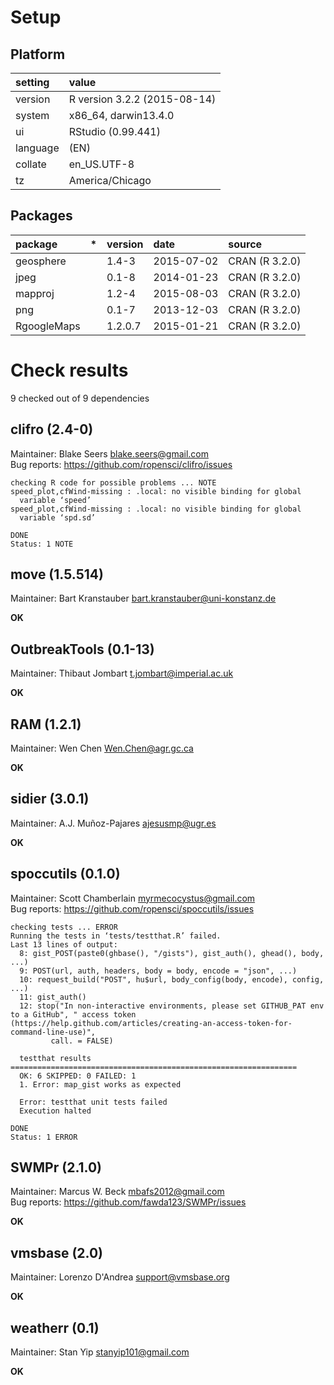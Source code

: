 # Setup

## Platform

|setting  |value                        |
|:--------|:----------------------------|
|version  |R version 3.2.2 (2015-08-14) |
|system   |x86_64, darwin13.4.0         |
|ui       |RStudio (0.99.441)           |
|language |(EN)                         |
|collate  |en_US.UTF-8                  |
|tz       |America/Chicago              |

## Packages

|package     |*  |version |date       |source         |
|:-----------|:--|:-------|:----------|:--------------|
|geosphere   |   |1.4-3   |2015-07-02 |CRAN (R 3.2.0) |
|jpeg        |   |0.1-8   |2014-01-23 |CRAN (R 3.2.0) |
|mapproj     |   |1.2-4   |2015-08-03 |CRAN (R 3.2.0) |
|png         |   |0.1-7   |2013-12-03 |CRAN (R 3.2.0) |
|RgoogleMaps |   |1.2.0.7 |2015-01-21 |CRAN (R 3.2.0) |

# Check results
9 checked out of 9 dependencies 

## clifro (2.4-0)
Maintainer: Blake Seers <blake.seers@gmail.com>  
Bug reports: https://github.com/ropensci/clifro/issues

```
checking R code for possible problems ... NOTE
speed_plot,cfWind-missing : .local: no visible binding for global
  variable ‘speed’
speed_plot,cfWind-missing : .local: no visible binding for global
  variable ‘spd.sd’
```
```
DONE
Status: 1 NOTE
```

## move (1.5.514)
Maintainer: Bart Kranstauber <bart.kranstauber@uni-konstanz.de>

__OK__

## OutbreakTools (0.1-13)
Maintainer: Thibaut Jombart <t.jombart@imperial.ac.uk>

__OK__

## RAM (1.2.1)
Maintainer: Wen Chen <Wen.Chen@agr.gc.ca>

__OK__

## sidier (3.0.1)
Maintainer: A.J. Muñoz-Pajares <ajesusmp@ugr.es>

__OK__

## spoccutils (0.1.0)
Maintainer: Scott Chamberlain <myrmecocystus@gmail.com>  
Bug reports: https://github.com/ropensci/spoccutils/issues

```
checking tests ... ERROR
Running the tests in ‘tests/testthat.R’ failed.
Last 13 lines of output:
  8: gist_POST(paste0(ghbase(), "/gists"), gist_auth(), ghead(), body, ...)
  9: POST(url, auth, headers, body = body, encode = "json", ...)
  10: request_build("POST", hu$url, body_config(body, encode), config, ...)
  11: gist_auth()
  12: stop("In non-interactive environments, please set GITHUB_PAT env to a GitHub", " access token (https://help.github.com/articles/creating-an-access-token-for-command-line-use)", 
         call. = FALSE)
  
  testthat results ================================================================
  OK: 6 SKIPPED: 0 FAILED: 1
  1. Error: map_gist works as expected 
  
  Error: testthat unit tests failed
  Execution halted
```
```
DONE
Status: 1 ERROR
```

## SWMPr (2.1.0)
Maintainer: Marcus W. Beck <mbafs2012@gmail.com>  
Bug reports: https://github.com/fawda123/SWMPr/issues

__OK__

## vmsbase (2.0)
Maintainer: Lorenzo D'Andrea <support@vmsbase.org>

__OK__

## weatherr (0.1)
Maintainer: Stan Yip <stanyip101@gmail.com>

__OK__

